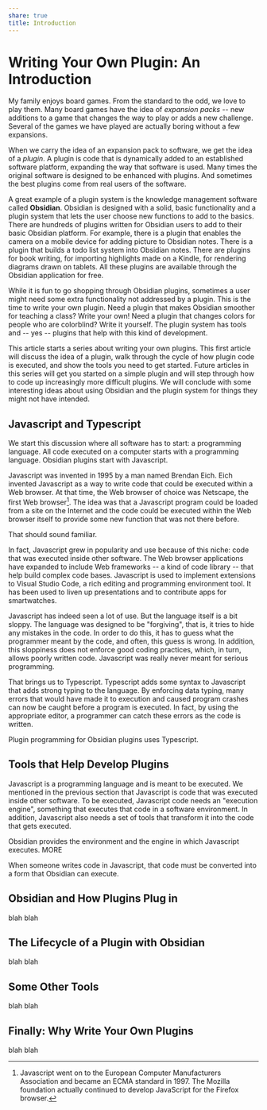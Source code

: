 ```yaml
---
share: true
title: Introduction
---
```

# Writing Your Own Plugin: An Introduction
My family enjoys board games.  From the standard to the odd, we love to play them.  Many board games have the idea of *expansion packs* -- new additions to a game that changes the way to play or adds a new challenge.  Several of the games we have played are actually boring without a few expansions.

When we carry the idea of an expansion pack to software, we get the idea of a *plugin*.  A plugin is code that is dynamically added to an established software platform, expanding the way that software is used.  Many times the original software is designed to be enhanced with plugins.  And sometimes the best plugins come from real users of the software.

A great example of a plugin system is the knowledge management software called **Obsidian**.  Obsidian is designed with a solid, basic functionality and a plugin system that lets the user choose new functions to add to the basics.  There are hundreds of plugins written for Obsidian users to add to their basic Obsidian platform.  For example, there is a plugin that enables the camera on a mobile device for adding picture to Obsidian notes.  There is a plugin that builds a todo list system into Obsidian notes.  There are plugins for book writing, for importing highlights made on a Kindle, for rendering diagrams drawn on tablets.  All these plugins are available through the Obsidian application for free.

While it is fun to go shopping through Obsidian plugins, sometimes a user might need some extra functionality not addressed by a plugin.  This is the time to write your own plugin.  Need a plugin that makes Obsidian smoother for teaching a class?  Write your own!  Need a plugin that changes colors for people who are colorblind?  Write it yourself.  The plugin system has tools and -- yes -- plugins that help with this kind of development.

This article starts a series about writing your own plugins.  This first article will discuss the idea of a plugin, walk through the cycle of how plugin code is executed, and show the tools you need to get started.  Future articles in this series will get you started on a simple plugin and will step through how to code up increasingly more difficult plugins.  We will conclude with some interesting ideas about using Obsidian and the plugin system for things they might not have intended.

## Javascript and Typescript
We start this discussion where all software has to start: a programming language.  All code executed on a computer starts with a programming language. Obsidian plugins start with Javascript.

Javascript was invented in 1995 by a man named Brendan Eich.  Eich invented Javascript as a way to write code that could be executed within a Web browser.  At that time, the Web browser of choice was Netscape, the first Web browser[^1].  The idea was that a Javascript program could be loaded from a site on the Internet and the code could be executed within the Web browser itself to provide some new function that was not there before.

[^1]: Javascript went on to the European Computer Manufacturers Association and became an ECMA standard in 1997.  The Mozilla foundation actually continued to develop JavaScript for the Firefox browser.

That should sound familiar.

In fact, Javascript grew in popularity and use because of this niche: code that was executed inside other software.  The Web browser applications have expanded to include Web frameworks -- a kind of code library -- that help build complex code bases.  Javascript is used to implement extensions to Visual Studio Code, a rich editing and programming environment tool.  It has been used to liven up presentations and to contribute apps for smartwatches.

Javascript has indeed seen a lot of use.  But the language itself is a bit sloppy.  The language was designed to be "forgiving", that is, it tries to hide any mistakes in the code.  In order to do this, it has to guess what the programmer meant by the code, and often, this guess is wrong.  In addition, this sloppiness does not enforce good coding practices, which, in turn, allows poorly written code.  Javascript was really never meant for serious programming.  

That brings us to Typescript.  Typescript adds some syntax to Javascript that adds strong typing to the language.  By enforcing data typing, many errors that would have made it to execution and caused program crashes can now be caught before a program is executed.  In fact, by using the appropriate editor, a programmer can catch these errors as the code is written.  

Plugin programming for Obsidian plugins uses Typescript.

## Tools that Help Develop Plugins
Javascript is a programming language and is meant to be executed.  We mentioned in the previous section that Javascript is code that was executed inside other software.  To be executed, Javascript code needs an "execution engine", something that executes that code in a software environment.  In addition, Javascript also needs a set of tools that transform it into the code that gets executed.  

Obsidian provides the environment and the engine in which Javascript executes.  MORE

When someone writes code in Javascript, that code must be converted into a form that Obsidian can execute.  

## Obsidian and How Plugins Plug in
blah blah

## The Lifecycle of a Plugin with Obsidian
blah blah

## Some Other Tools
blah blah

## Finally: Why Write Your Own Plugins
blah blah


